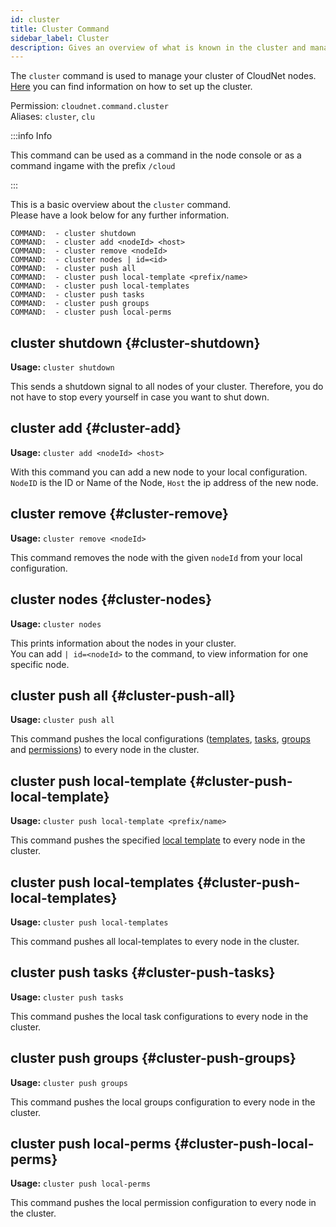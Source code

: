 ```yaml
---
id: cluster
title: Cluster Command
sidebar_label: Cluster
description: Gives an overview of what is known in the cluster and manages it.
---
```


The `cluster` command is used to manage your cluster of CloudNet nodes.  
[Here](../setup/cluster.md) you can find information on how to set up the cluster.

Permission: `cloudnet.command.cluster`  
Aliases: `cluster`, `clu`

:::info Info

This command can be used as a command in the node console or as a command ingame with the prefix `/cloud`

:::

This is a basic overview about the `cluster` command.  
Please have a look below for any further information.
```
COMMAND:  - cluster shutdown
COMMAND:  - cluster add <nodeId> <host>
COMMAND:  - cluster remove <nodeId>
COMMAND:  - cluster nodes | id=<id>
COMMAND:  - cluster push all
COMMAND:  - cluster push local-template <prefix/name>
COMMAND:  - cluster push local-templates
COMMAND:  - cluster push tasks
COMMAND:  - cluster push groups
COMMAND:  - cluster push local-perms
```

## cluster shutdown {#cluster-shutdown}
**Usage:** `cluster shutdown`

This sends a shutdown signal to all nodes of your cluster.
Therefore, you do not have to stop every yourself in case you want to shut down.

## cluster add {#cluster-add}
**Usage:** `cluster add <nodeId> <host>`

With this command you can add a new node to your local configuration.  
`NodeID` is the ID or Name of the Node, `Host` the ip address of the new node.

## cluster remove {#cluster-remove}
**Usage:** `cluster remove <nodeId>`

This command removes the node with the given `nodeId` from your local configuration.

## cluster nodes {#cluster-nodes}
**Usage:** `cluster nodes`

This prints information about the nodes in your cluster.  
You can add `| id=<nodeId>` to the command, to view information for one specific node.

## cluster push all {#cluster-push-all}
**Usage:** `cluster push all`

This command pushes the local configurations ([templates](../components/templates.md), [tasks](../components/tasks.md),
[groups](../components/groups.md) and [permissions](../modules/cloudperms.md)) to every node in the cluster.

## cluster push local-template {#cluster-push-local-template}
**Usage:** `cluster push local-template <prefix/name>`

This command pushes the specified [local template](../components/templates.md) to every node in the cluster.

## cluster push local-templates {#cluster-push-local-templates}
**Usage:** `cluster push local-templates`

This command pushes all local-templates to every node in the cluster.

## cluster push tasks {#cluster-push-tasks}
**Usage:** `cluster push tasks`

This command pushes the local task configurations to every node in the cluster.

## cluster push groups {#cluster-push-groups}
**Usage:** `cluster push groups`

This command pushes the local groups configuration to every node in the cluster.


## cluster push local-perms {#cluster-push-local-perms}
**Usage:** `cluster push local-perms`

This command pushes the local permission configuration to every node in the cluster.